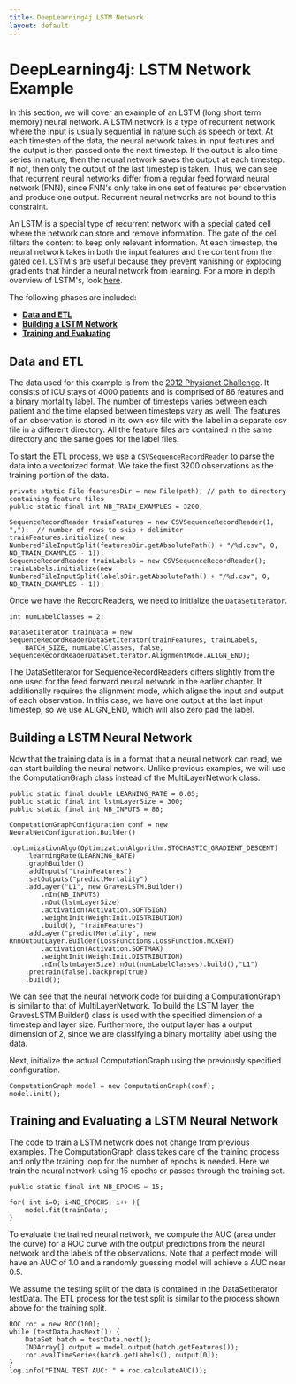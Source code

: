 ```yaml
---
title: DeepLearning4j LSTM Network
layout: default
---
```


# DeepLearning4j: LSTM Network Example

In this section, we will cover an example of an LSTM (long short term memory) neural network. A LSTM network is a type of recurrent network where the input is usually sequential in nature such as speech or text. At each timestep of the data, the neural network takes in input features and the output is then passed onto the next timestep. If the output is also time series in nature, then the neural network saves the output at each timestep. If not, then only the output of the last timestep is taken. Thus, we can see that recurrent neural networks differ from a regular feed forward neural network (FNN), since FNN's only take in one set of features per observation and produce one output. Recurrent neural networks are not bound to this constraint.

An LSTM is a special type of recurrent network with a special gated cell where the network can store and remove information. The gate of the cell filters the content to keep only relevant information. At each timestep, the neural network takes in both the input features and the content from the gated cell. LSTM's are useful because they prevent vanishing or exploding gradients that hinder a neural network from learning. For a more in depth overview of LSTM's, look [here](https://deeplearning4j.org/lstm.html).

The following phases are included:

- [**Data and ETL**](#ETL) 
- [**Building a LSTM Network**](#Building) 
- [**Training and Evaluating**](#Training) 

## <a name="ETL">Data and ETL</a>

The data used for this example is from the [2012 Physionet Challenge](https://physionet.org/challenge/2012/). It consists of ICU stays of 4000 patients and is comprised of 86 features and a binary mortality label. The number of timesteps varies between each patient and the time elapsed between timesteps vary as well. The features of an observation is stored in its own csv file with the label in a separate csv file in a different directory. All the feature files are contained in the same directory and the same goes for the label files.

To start the ETL process, we use a `CSVSequenceRecordReader` to parse the data into a vectorized format. We take the first 3200 observations as the training portion of the data.
		
```
private static File featuresDir = new File(path); // path to directory containing feature files
public static final int NB_TRAIN_EXAMPLES = 3200;

SequenceRecordReader trainFeatures = new CSVSequenceRecordReader(1, ",");  // number of rows to skip + delimiter
trainFeatures.initialize( new NumberedFileInputSplit(featuresDir.getAbsolutePath() + "/%d.csv", 0, NB_TRAIN_EXAMPLES - 1));
SequenceRecordReader trainLabels = new CSVSequenceRecordReader();
trainLabels.initialize(new NumberedFileInputSplit(labelsDir.getAbsolutePath() + "/%d.csv", 0, NB_TRAIN_EXAMPLES - 1));
```

Once we have the RecordReaders, we need to initialize the `DataSetIterator`. 

```
int numLabelClasses = 2;

DataSetIterator trainData = new SequenceRecordReaderDataSetIterator(trainFeatures, trainLabels,
    BATCH_SIZE, numLabelClasses, false, SequenceRecordReaderDataSetIterator.AlignmentMode.ALIGN_END);
```

The DataSetIterator for SequenceRecordReaders differs slightly from the one used for the feed forward neural network in the earlier chapter. It additionally requires the alignment mode, which aligns the input and output of each observation. In this case, we have one output at the last input timestep, so we use ALIGN_END, which will also zero pad the label. 

## <a name="Building">Building a LSTM Neural Network</a>

Now that the training data is in a format that a neural network can read, we can start building the neural network. Unlike previous examples, we will use the ComputationGraph class instead of the MultiLayerNetwork class.

```
public static final double LEARNING_RATE = 0.05;
public static final int lstmLayerSize = 300;
public static final int NB_INPUTS = 86;

ComputationGraphConfiguration conf = new NeuralNetConfiguration.Builder()
    .optimizationAlgo(OptimizationAlgorithm.STOCHASTIC_GRADIENT_DESCENT)
    .learningRate(LEARNING_RATE)
    .graphBuilder()
    .addInputs("trainFeatures")
    .setOutputs("predictMortality")
    .addLayer("L1", new GravesLSTM.Builder()
        .nIn(NB_INPUTS)
        .nOut(lstmLayerSize)
        .activation(Activation.SOFTSIGN)
        .weightInit(WeightInit.DISTRIBUTION)
        .build(), "trainFeatures")
    .addLayer("predictMortality", new RnnOutputLayer.Builder(LossFunctions.LossFunction.MCXENT)
        .activation(Activation.SOFTMAX)
        .weightInit(WeightInit.DISTRIBUTION)
        .nIn(lstmLayerSize).nOut(numLabelClasses).build(),"L1")
    .pretrain(false).backprop(true)
    .build();
```
We can see that the neural network code for building a ComputationGraph is similar to that of MultiLayerNetwork. To build the LSTM layer, the GravesLSTM.Builder() class is used with the specified dimension of a timestep and layer size. Furthermore, the output layer has a output dimension of 2, since we are classifying a binary mortality label using the data. 

Next, initialize the actual ComputationGraph using the previously specified configuration.

```
ComputationGraph model = new ComputationGraph(conf);
model.init();
```

## <a name="Training">Training and Evaluating a LSTM Neural Network</a>

The code to train a LSTM network does not change from previous examples. The ComputationGraph class takes care of the training process and only the training loop for the number of epochs is needed. Here we train the neural network using 15 epochs or passes through the training set.

```
public static final int NB_EPOCHS = 15;

for( int i=0; i<NB_EPOCHS; i++ ){
    model.fit(trainData); 
}
```

To evaluate the trained neural network, we compute the AUC (area under the curve) for a ROC curve with the output predictions from the neural network and the labels of the observations. Note that a perfect model will have an AUC of 1.0 and a randomly guessing model will achieve a AUC near 0.5. 

We assume the testing split of the data is contained in the DataSetIterator testData. The ETL process for the test split is similar to the process shown above for the training split.

```
ROC roc = new ROC(100);
while (testData.hasNext()) {
    DataSet batch = testData.next();
    INDArray[] output = model.output(batch.getFeatures());
    roc.evalTimeSeries(batch.getLabels(), output[0]);
}
log.info("FINAL TEST AUC: " + roc.calculateAUC());
```
